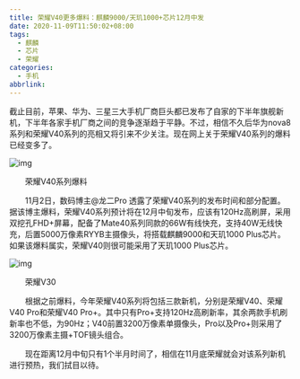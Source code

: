 ```yaml
---
title: 荣耀V40更多爆料：麒麟9000/天玑1000+芯片12月中发
date: 2020-11-09T11:50:02+08:00
tags:
  - 麒麟
  - 芯片
  - 荣耀
categories:
  - 手机
abbrlink:
---
```


截止目前，苹果、华为、三星三大手机厂商巨头都已发布了自家的下半年旗舰新机，下半年各家手机厂商之间的竞争逐渐趋于平静。不过，相信不久后华为nova8系列和荣耀V40系列的亮相又将引来不少关注。现在网上关于荣耀V40系列的爆料已经变多了。

![img](https://cdn.jsdelivr.net/gh/yakeing/Documentation@main/Hexo/images/dafc-kcieyvz5142150.jpg)

　　荣耀V40系列爆料

　　11月2日，数码博主@龙二Pro 透露了荣耀V40系列的发布时间和部分配置。据该博主爆料，荣耀V40系列预计将在12月中旬发布，应该有120Hz高刷屏，采用双挖孔FHD+屏幕，配备了Mate40系列同款的66W有线快充，支持40W无线快充，后置5000万像素RYYB主摄像头，将搭载麒麟9000和天玑1000 Plus芯片。如果该爆料属实，荣耀V40则很可能采用了天玑1000 Plus芯片。

![img](https://cdn.jsdelivr.net/gh/yakeing/Documentation@main/Hexo/images/44ca-kcieyvz5142149.jpg)

　　荣耀V30

　　根据之前爆料，今年荣耀V40系列将包括三款新机，分别是荣耀V40、荣耀V40 Pro和荣耀V40 Pro+。其中只有Pro+支持120Hz高刷新率，其余两款手机刷新率也不低，为90Hz；V40前置3200万像素单摄像头，Pro以及Pro+则采用了3200万像素主摄+TOF镜头组合。

　　现在距离12月中旬只有1个半月时间了，相信在11月底荣耀就会对该系列新机进行预热，我们拭目以待。